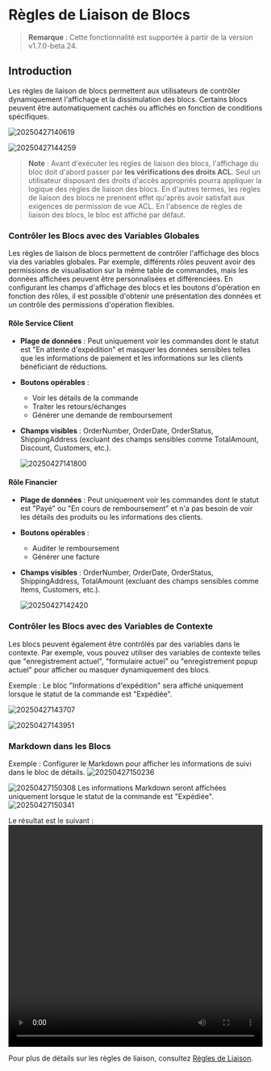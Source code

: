 # Règles de Liaison de Blocs

> **Remarque** : Cette fonctionnalité est supportée à partir de la version v1.7.0-beta.24.

## Introduction

Les règles de liaison de blocs permettent aux utilisateurs de contrôler dynamiquement l'affichage et la dissimulation des blocs. Certains blocs peuvent être automatiquement cachés ou affichés en fonction de conditions spécifiques.

![20250427140619](https://static-docs.nocobase.com/20250427140619.png)

![20250427144259](https://static-docs.nocobase.com/20250427144259.png)

> **Note** : Avant d'exécuter les règles de liaison des blocs, l'affichage du bloc doit d'abord passer par **les vérifications des droits ACL**. Seul un utilisateur disposant des droits d'accès appropriés pourra appliquer la logique des règles de liaison des blocs. En d'autres termes, les règles de liaison des blocs ne prennent effet qu'après avoir satisfait aux exigences de permission de vue ACL. En l'absence de règles de liaison des blocs, le bloc est affiché par défaut.


### Contrôler les Blocs avec des Variables Globales

Les règles de liaison de blocs permettent de contrôler l'affichage des blocs via des variables globales. Par exemple, différents rôles peuvent avoir des permissions de visualisation sur la même table de commandes, mais les données affichées peuvent être personnalisées et différenciées. En configurant les champs d'affichage des blocs et les boutons d'opération en fonction des rôles, il est possible d'obtenir une présentation des données et un contrôle des permissions d'opération flexibles.

#### Rôle Service Client

- **Plage de données** : Peut uniquement voir les commandes dont le statut est "En attente d'expédition" et masquer les données sensibles telles que les informations de paiement et les informations sur les clients bénéficiant de réductions.
- **Boutons opérables** :
  - Voir les détails de la commande
  - Traiter les retours/échanges
  - Générer une demande de remboursement
- **Champs visibles** : OrderNumber, OrderDate, OrderStatus, ShippingAddress (excluant des champs sensibles comme TotalAmount, Discount, Customers, etc.).

  ![20250427141800](https://static-docs.nocobase.com/20250427141800.png)

#### Rôle Financier

- **Plage de données** : Peut uniquement voir les commandes dont le statut est "Payé" ou "En cours de remboursement" et n'a pas besoin de voir les détails des produits ou les informations des clients.
- **Boutons opérables** :
  - Auditer le remboursement
  - Générer une facture
- **Champs visibles** : OrderNumber, OrderDate, OrderStatus, ShippingAddress, TotalAmount (excluant des champs sensibles comme Items, Customers, etc.).

  ![20250427142420](https://static-docs.nocobase.com/20250427142420.png)

### Contrôler les Blocs avec des Variables de Contexte

Les blocs peuvent également être contrôlés par des variables dans le contexte. Par exemple, vous pouvez utiliser des variables de contexte telles que "enregistrement actuel", "formulaire actuel" ou "enregistrement popup actuel" pour afficher ou masquer dynamiquement des blocs.

Exemple : Le bloc "Informations d'expédition" sera affiché uniquement lorsque le statut de la commande est "Expédiée".

![20250427143707](https://static-docs.nocobase.com/20250427143707.png)

![20250427143951](https://static-docs.nocobase.com/20250427143951.png)

### Markdown dans les Blocs

Exemple : Configurer le Markdown pour afficher les informations de suivi dans le bloc de détails.
![20250427150236](https://static-docs.nocobase.com/20250427150236.png)

![20250427150308](https://static-docs.nocobase.com/20250427150308.png)
Les informations Markdown seront affichées uniquement lorsque le statut de la commande est "Expédiée".
![20250427150341](https://static-docs.nocobase.com/20250427150341.png)

Le résultat est le suivant :
<video width="100%" height="440" controls>
  <source src="https://static-docs.nocobase.com/20250427150738.mp4" type="video/mp4">
</video>

Pour plus de détails sur les règles de liaison, consultez [Règles de Liaison](/handbook/ui/linkage-rule).
